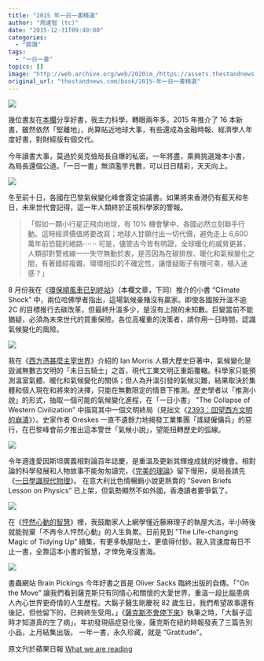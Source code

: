 ```yaml
---
title: "2015 年一日一書精選"
author: "周達智 (tc)"
date: "2015-12-31T09:40:00"
categories:
  - "閱讀"
tags:
  - "一日一書"
topics: []
image: "http://web.archive.org/web/2020im_/https://assets.thestandnews.com/media/photos/Screen20Shot202015-12-3120at2009.34.41_T4h4y.png"
original_url: "thestandnews.com/book/2015-年一日一書精選"
---
```

![](http://web.archive.org/web/2020im_/https://assets.thestandnews.com/media/photos/Screen20Shot202015-12-3120at2009.34.41_T4h4y.png)

幾位書友在[本欄](http://web.archive.org/web/20210710065325/http://hk.apple.nextmedia.com/author/index/16633511)分享好書，我主力科學，轉眼兩年多。2015 年推介了 16 本新書，雖然依然「堅離地」，尚算貼近地球大事，有些還成為金融時報、經濟學人年度好書，對財經版有個交代。

今年讀書大事，莫過於吳克儉局長自爆的私密。一年將盡，乘興挑選幾本小書， 為局長還個公道。「一日一書」無須濫竽充數，可以日日精彩，天天向上。

![](http://web.archive.org/web/2020im_/https://assets.thestandnews.com/media/photos/url_Q2oMU.jpg)

冬至前十日，各國在巴黎氣候變化峰會簽定協議書。如果將來香港仍有藍天和冬日，未來世代會記得，這一年人類終於正視科學家的警報。

> 「假如一顆小行星正飛向地球，有 10% 機會擊中，各國必然立刻聯手行動。這時經濟價值將要改寫；地球人甘願付出一切代價，避免走上 6,600 萬年前恐龍的絕路⋯⋯ 可是，儘管古今皆有明證，全球暖化的威脅更甚，人類卻對警戒線一一失守無動於衷，是否因為在碳排放、暖化和氣候變化之間，有著錯綜複雜、環環相扣的不確定性，讓懷疑販子有機可乘，植入迷感？」

8 月份我在《[環保順風車已到終站](../../nature/%E7%92%B0%E4%BF%9D%E9%A0%86%E9%A2%A8%E8%BB%8A%E5%B7%B2%E5%88%B0%E7%B5%82%E7%AB%99/)》（本欄文章，下同）推介的小書 “Climate Shock” 中，兩位哈佛學者指出，這場氣候豪賭沒有贏家。即使各國按升溫不逾 2C 的目標推行去碳改革，但最終升溫多少，是沒有上限的未知數。巨變當前不能猶疑，必須為未來世代的買重保險。各位高權重的決策者，請你用一日時間，認識氣候變化的風險。

![](http://web.archive.org/web/2020im_/https://assets.thestandnews.com/media/photos/imgres_x0pRG.jpg)

我在《[西方憑甚麼主宰世界](../../culture/%E8%A5%BF%E6%96%B9%E6%86%91%E7%94%9A%E9%BA%BC%E4%B8%BB%E5%AE%B0%E4%B8%96%E7%95%8C/)》介紹的 Ian Morris 人類大歷史巨著中，氣候變化是毀滅無數古文明的「未日五騎士」之首，現代工業文明正重蹈覆轍。科學家只能預測溫室氣體、暖化和氣候變化的關係；但人為升溫引發的氣候災難，結果取決於集體和個人現在和將來的決擇，只能在無數限定的情景下推測。歷史學者以「推測小說」的形式，抽取一個可能的氣候變化進程，在「一日小書」 "The Collapse of Western Civilization” 中描寫其中一個文明終局（見拙文《[2393：回望西方文明的崩潰](../../nature/2393-%E5%9B%9E%E6%9C%9B%E8%A5%BF%E6%96%B9%E6%96%87%E6%98%8E%E7%9A%84%E5%B4%A9%E6%BD%B0/)》）。史家作者 Oreskes 一直不遺餘力地揭發工業集團「謠疑僱傭兵」的惡行，在巴黎峰會前夕推出這本警世「氣候小說」，望能扭轉歷史的弧線。

![](http://web.archive.org/web/2020im_/https://assets.thestandnews.com/media/photos/51F1EsQTOZL._SX327_BO12C2042C2032C200__pw3J6.jpg)

令年適逢愛因斯坦廣義相對論百年誌慶，是重溫及更新其輝煌成就的好機會。相對論的科學發展和人物故事不能匆匆讀完，《[完美的理論](../../cosmos/%E5%AE%8C%E7%BE%8E%E7%9A%84%E7%90%86%E8%AB%96/)》留下慢用，吳局長請先《[一日學識現代物理](../../cosmos/%E4%B8%80%E6%97%A5%E5%AD%B8%E8%AD%98%E7%8F%BE%E4%BB%A3%E7%89%A9%E7%90%86/)》。 在意大利比色情暢銷小說更熱賣的 ”Seven Briefs Lesson on Physics” 已上架，但氣勢顯然不如外國，香港讀者要爭氣了。

![](http://web.archive.org/web/2020im_/https://assets.thestandnews.com/media/photos/imgres-1_YoiN1.jpg)

在《[怦然心動的智慧](../../personal/%E6%80%A6%E7%84%B6%E5%BF%83%E5%8B%95%E7%9A%84%E6%99%BA%E6%85%A7/)》裡，我鼓勵家人上網學懂近藤麻理子的執屋大法，半小時後就能抛棄「不再令人怦然心動」的人生負累。日前見到 "The Life-changing Magic of Tidying Up” 續集，有更多執屋貼士，更值得付鈔。我入貨速度每日不止一書，全靠這本小書的智慧，才倖免淹沒書海。

![](http://web.archive.org/web/2020im_/https://assets.thestandnews.com/media/photos/sacks_K1HUK.jpg)

書蟲網站 Brain Pickings 今年好書之首是 Oliver Sacks 臨終出版的自傳。「"On the Move” 讓我們看到薩克斯只有同情心和關懷的大愛世界，重溫一段比腦患病人內心世界更奇情的人生歷程。大鬍子醫生剛慶祝 82 歲生日，我們希望故事還有後記，但他留下的，已夠終生受用。」《[薩克斯不會停下來](../../culture/%E8%96%A9%E5%85%8B%E6%96%AF%E4%B8%8D%E6%9C%83%E5%81%9C%E4%B8%8B%E4%BE%86/)》執筆之時，「大鬍子這時才知道真的生了病」。年初發現癌症惡化後，薩克斯在紐約時報發表了三篇告別小品，上月結集出版。 一年一書，永久珍藏，就是 “Gratitude”。

原文刋於蘋果日報 [What we are reading](http://web.archive.org/web/20210710065325/http://hk.apple.nextmedia.com/financeestate/art/20151227/19427717)